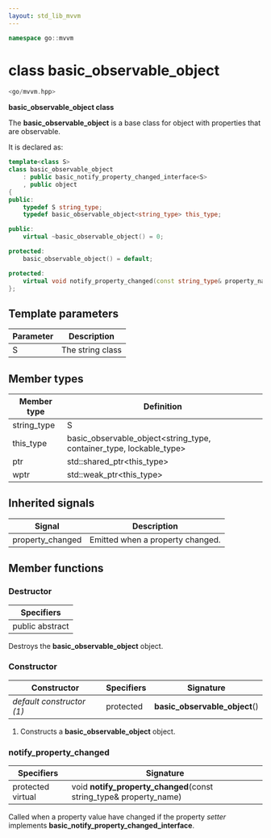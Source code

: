 ```yaml
---
layout: std_lib_mvvm
---
```


```c++
namespace go::mvvm
```

# class basic_observable_object

```c++
<go/mvvm.hpp>
```

**basic_observable_object class**

The **basic_observable_object** is a base class for object with properties that are
observable.

It is declared as:

```c++
template<class S>
class basic_observable_object
    : public basic_notify_property_changed_interface<S>
    , public object
{
public:
    typedef S string_type;
    typedef basic_observable_object<string_type> this_type;

public:
    virtual ~basic_observable_object() = 0;

protected:
    basic_observable_object() = default;

protected:
    virtual void notify_property_changed(const string_type& property_name);
};
```

## Template parameters

Parameter | Description
-|-
S | The string class

## Member types

Member type | Definition
-|-
string_type | S
this_type | basic_observable_object<string_type, container_type, lockable_type>
ptr | std\::shared_ptr\<this_type>
wptr | std\::weak_ptr\<this_type>

## Inherited signals

Signal | Description
-|-
property_changed | Emitted when a property changed.

## Member functions

### Destructor

Specifiers |
-|
public abstract |

Destroys the **basic_observable_object** object.

### Constructor

Constructor | Specifiers | Signature
-|-|-
*default constructor (1)* | protected | **basic_observable_object**()

1. Constructs a **basic_observable_object** object.

### notify_property_changed

Specifiers | Signature
-|-
protected virtual | void **notify_property_changed**(const string_type& property_name)

Called when a property value have changed if the property *setter* implements **basic_notify_property_changed_interface**.
